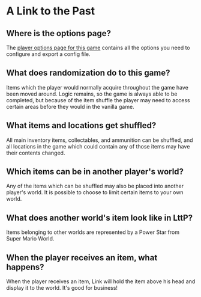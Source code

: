 # A Link to the Past

## Where is the options page?

The [player options page for this game](../player-options) contains all the options you need to configure and export a
config file.

## What does randomization do to this game?

Items which the player would normally acquire throughout the game have been moved around. Logic remains, so the game is
always able to be completed, but because of the item shuffle the player may need to access certain areas before they
would in the vanilla game.

## What items and locations get shuffled?

All main inventory items, collectables, and ammunition can be shuffled, and all locations in the game which could
contain any of those items may have their contents changed.

## Which items can be in another player's world?

Any of the items which can be shuffled may also be placed into another player's world. It is possible to choose to limit
certain items to your own world.

## What does another world's item look like in LttP?

Items belonging to other worlds are represented by a Power Star from Super Mario World.

## When the player receives an item, what happens?

When the player receives an item, Link will hold the item above his head and display it to the world. It's good for
business!

